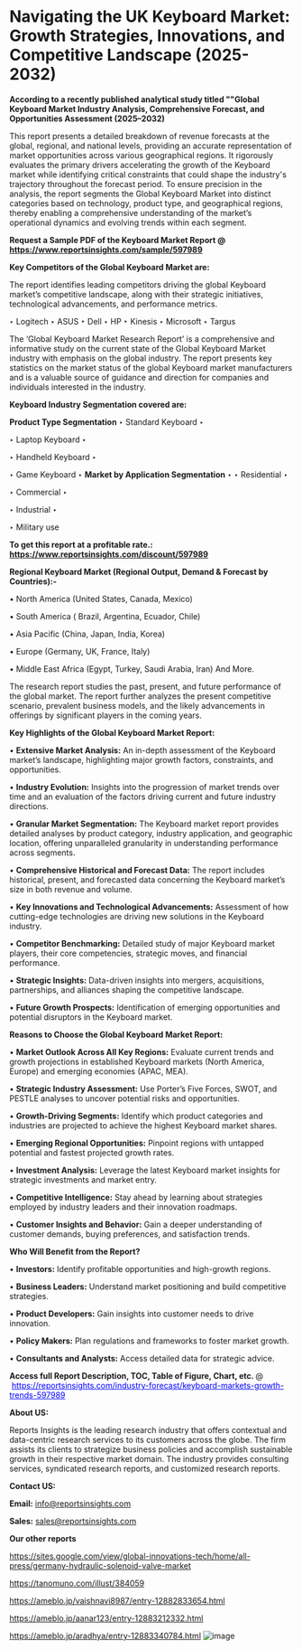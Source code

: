 # Navigating the UK Keyboard Market: Growth Strategies, Innovations, and Competitive Landscape (2025-2032)

<strong>According to a recently published analytical study titled ""Global Keyboard Market Industry Analysis, Comprehensive Forecast, and Opportunities Assessment (2025–2032)</strong>

This report presents a detailed breakdown of revenue forecasts at the global, regional, and national levels, providing an accurate representation of market opportunities across various geographical regions. It rigorously evaluates the primary drivers accelerating the growth of the Keyboard market while identifying critical constraints that could shape the industry's trajectory throughout the forecast period. To ensure precision in the analysis, the report segments the Global Keyboard Market into distinct categories based on technology, product type, and geographical regions, thereby enabling a comprehensive understanding of the market’s operational dynamics and evolving trends within each segment.

<strong>Request a Sample PDF of the Keyboard Market Report </strong><strong>@<a href=https://www.reportsinsights.com/sample/597989 style=color:#0000ff;> https://www.reportsinsights.com/sample/597989</a></strong></font>

<strong>Key Competitors of the Global Keyboard Market are:</strong>

The report identifies leading competitors driving the global Keyboard market’s competitive landscape, along with their strategic initiatives, technological advancements, and performance metrics.

‣ Logitech
‣ ASUS
‣ Dell
‣ HP
‣ Kinesis
‣ Microsoft
‣ Targus

The ‘Global Keyboard Market Research Report’ is a comprehensive and informative study on the current state of the Global Keyboard Market industry with emphasis on the global industry. The report presents key statistics on the market status of the global Keyboard market manufacturers and is a valuable source of guidance and direction for companies and individuals interested in the industry.

<strong>Keyboard Industry Segmentation covered are:</strong>

<strong>Product Type Segmentation</strong>
‣
Standard Keyboard
‣ 

‣ Laptop Keyboard
‣ 

‣ Handheld Keyboard
‣ 

‣ Game Keyboard
‣ 
<strong>Market by Application Segmentation</strong>
‣
‣  Residential
‣ 

‣ Commercial
‣ 

‣ Industrial
‣ 

‣ Military use

<strong>To get this report at a profitable rate.: <a href=https://www.reportsinsights.com/discount/597989 style=color:#0000ff;>https://www.reportsinsights.com/discount/597989</a></strong></font>

<strong>Regional Keyboard Market (Regional Output, Demand &amp; Forecast by Countries):-</strong>

• North America (United States, Canada, Mexico)

• South America ( Brazil, Argentina, Ecuador, Chile)

• Asia Pacific (China, Japan, India, Korea)

• Europe (Germany, UK, France, Italy)

• Middle East Africa (Egypt, Turkey, Saudi Arabia, Iran) And More.

The research report studies the past, present, and future performance of the global market. The report further analyzes the present competitive scenario, prevalent business models, and the likely advancements in offerings by significant players in the coming years.

<strong>Key Highlights of the Global Keyboard Market Report:</strong>

• <strong>Extensive Market Analysis:</strong> An in-depth assessment of the Keyboard market’s landscape, highlighting major growth factors, constraints, and opportunities.

• <strong>Industry Evolution:</strong> Insights into the progression of market trends over time and an evaluation of the factors driving current and future industry directions.

• <strong>Granular Market Segmentation:</strong> The Keyboard market report provides detailed analyses by product category, industry application, and geographic location, offering unparalleled granularity in understanding performance across segments.

• <strong>Comprehensive Historical and Forecast Data:</strong> The report includes historical, present, and forecasted data concerning the Keyboard market’s size in both revenue and volume.

• <strong>Key Innovations and Technological Advancements:</strong> Assessment of how cutting-edge technologies are driving new solutions in the Keyboard industry.

• <strong>Competitor Benchmarking:</strong> Detailed study of major Keyboard market players, their core competencies, strategic moves, and financial performance.

• <strong>Strategic Insights:</strong> Data-driven insights into mergers, acquisitions, partnerships, and alliances shaping the competitive landscape.

• <strong>Future Growth Prospects:</strong> Identification of emerging opportunities and potential disruptors in the Keyboard market.

<strong>Reasons to Choose the Global Keyboard Market Report:</strong>

• <strong>Market Outlook Across All Key Regions:</strong> Evaluate current trends and growth projections in established Keyboard markets (North America, Europe) and emerging economies (APAC, MEA).

• <strong>Strategic Industry Assessment:</strong> Use Porter’s Five Forces, SWOT, and PESTLE analyses to uncover potential risks and opportunities.

• <strong>Growth-Driving Segments:</strong> Identify which product categories and industries are projected to achieve the highest Keyboard market shares.

• <strong>Emerging Regional Opportunities:</strong> Pinpoint regions with untapped potential and fastest projected growth rates.

• <strong>Investment Analysis:</strong> Leverage the latest Keyboard market insights for strategic investments and market entry.

• <strong>Competitive Intelligence:</strong> Stay ahead by learning about strategies employed by industry leaders and their innovation roadmaps.

• <strong>Customer Insights and Behavior:</strong> Gain a deeper understanding of customer demands, buying preferences, and satisfaction trends.

<strong>Who Will Benefit from the Report?</strong>

• <strong>Investors:</strong> Identify profitable opportunities and high-growth regions.

• <strong>Business Leaders:</strong> Understand market positioning and build competitive strategies.

• <strong>Product Developers:</strong> Gain insights into customer needs to drive innovation.

• <strong>Policy Makers:</strong> Plan regulations and frameworks to foster market growth.

• <strong>Consultants and Analysts:</strong> Access detailed data for strategic advice.
</ul>
<strong>Access full Report Description, TOC, Table of Figure, Chart, etc. </strong>@  <a href=https://reportsinsights.com/industry-forecast/keyboard-markets-growth-trends-597989 style=color:#0000ff;>https://reportsinsights.com/industry-forecast/keyboard-markets-growth-trends-597989</a></font>

<strong><strong>About US</strong>:</strong>

Reports Insights is the leading research industry that offers contextual and data-centric research services to its customers across the globe. The firm assists its clients to strategize business policies and accomplish sustainable growth in their respective market domain. The industry provides consulting services, syndicated research reports, and customized research reports.

<strong>Contact US:</strong>

<p class=""""><b>Email:</b> <a href=mailto:info@reportsinsights.com>info@reportsinsights.com</a></p>
<p class=""""><b>Sales:</b> <a href=mailto:sales@reportsinsights.com>sales@reportsinsights.com</a></p>

<strong>Our other reports</strong>

<a href=https://sites.google.com/view/global-innovations-tech/home/all-press/germany-hydraulic-solenoid-valve-market>https://sites.google.com/view/global-innovations-tech/home/all-press/germany-hydraulic-solenoid-valve-market</a>

<a href=https://tanomuno.com/illust/384059>https://tanomuno.com/illust/384059</a>

<a href=https://ameblo.jp/vaishnavi8987/entry-12882833654.html>https://ameblo.jp/vaishnavi8987/entry-12882833654.html</a>

<a href=https://ameblo.jp/aanar123/entry-12883212332.html>https://ameblo.jp/aanar123/entry-12883212332.html</a>

<a href=https://ameblo.jp/aradhya/entry-12883340784.html>https://ameblo.jp/aradhya/entry-12883340784.html</a>
![image](https://github.com/user-attachments/assets/78abe834-a33c-4e56-8953-9308baf7e1af)
